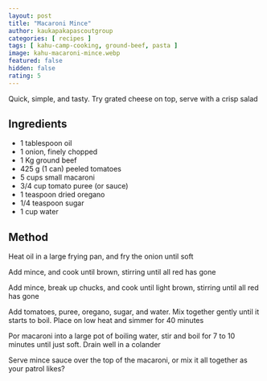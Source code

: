 ```yaml
---
layout: post
title: "Macaroni Mince"
author: kaukapakapascoutgroup
categories: [ recipes ]
tags: [ kahu-camp-cooking, ground-beef, pasta ]
image: kahu-macaroni-mince.webp
featured: false
hidden: false
rating: 5
---
```


Quick, simple, and tasty. Try grated cheese on top, serve with a crisp salad

## Ingredients

* 1 tablespoon oil
* 1 onion, finely chopped
* 1 Kg ground beef
* 425 g (1 can) peeled tomatoes
* 5 cups small macaroni
* 3/4 cup tomato puree (or sauce)
* 1 teaspoon dried oregano
* 1/4 teaspoon sugar
* 1 cup water

## Method

Heat oil in a large frying pan, and fry the onion until soft

Add mince, and cook until brown, stirring until all red has gone

Add mince, break up chucks, and cook until light brown, stirring until all red has gone

Add tomatoes, puree, oregano, sugar, and water. Mix together gently until it starts to boil. Place on low heat and simmer for 40 minutes

Por macaroni into a large pot of boiling water, stir and boil for 7 to 10 minutes until just soft. Drain well in a colander

Serve mince sauce over the top of the macaroni, or mix it all together as your patrol likes?
